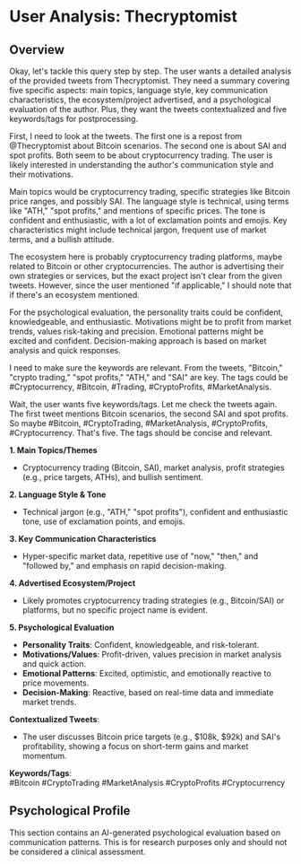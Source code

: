 # User Analysis: Thecryptomist

## Overview

<think>
Okay, let's tackle this query step by step. The user wants a detailed analysis of the provided tweets from Thecryptomist. They need a summary covering five specific aspects: main topics, language style, key communication characteristics, the ecosystem/project advertised, and a psychological evaluation of the author. Plus, they want the tweets contextualized and five keywords/tags for postprocessing.

First, I need to look at the tweets. The first one is a repost from @Thecryptomist about Bitcoin scenarios. The second one is about SAI and spot profits. Both seem to be about cryptocurrency trading. The user is likely interested in understanding the author's communication style and their motivations.

Main topics would be cryptocurrency trading, specific strategies like Bitcoin price ranges, and possibly SAI. The language style is technical, using terms like "ATH," "spot profits," and mentions of specific prices. The tone is confident and enthusiastic, with a lot of exclamation points and emojis. Key characteristics might include technical jargon, frequent use of market terms, and a bullish attitude.

The ecosystem here is probably cryptocurrency trading platforms, maybe related to Bitcoin or other cryptocurrencies. The author is advertising their own strategies or services, but the exact project isn't clear from the given tweets. However, since the user mentioned "if applicable," I should note that if there's an ecosystem mentioned.

For the psychological evaluation, the personality traits could be confident, knowledgeable, and enthusiastic. Motivations might be to profit from market trends, values risk-taking and precision. Emotional patterns might be excited and confident. Decision-making approach is based on market analysis and quick responses.

I need to make sure the keywords are relevant. From the tweets, "Bitcoin," "crypto trading," "spot profits," "ATH," and "SAI" are key. The tags could be #Cryptocurrency, #Bitcoin, #Trading, #CryptoProfits, #MarketAnalysis.

Wait, the user wants five keywords/tags. Let me check the tweets again. The first tweet mentions Bitcoin scenarios, the second SAI and spot profits. So maybe #Bitcoin, #CryptoTrading, #MarketAnalysis, #CryptoProfits, #Cryptocurrency. That's five. The tags should be concise and relevant.
</think>

**1. Main Topics/Themes**  
- Cryptocurrency trading (Bitcoin, SAI), market analysis, profit strategies (e.g., price targets, ATHs), and bullish sentiment.  

**2. Language Style & Tone**  
- Technical jargon (e.g., "ATH," "spot profits"), confident and enthusiastic tone, use of exclamation points, and emojis.  

**3. Key Communication Characteristics**  
- Hyper-specific market data, repetitive use of "now," "then," and "followed by," and emphasis on rapid decision-making.  

**4. Advertised Ecosystem/Project**  
- Likely promotes cryptocurrency trading strategies (e.g., Bitcoin/SAI) or platforms, but no specific project name is evident.  

**5. Psychological Evaluation**  
- **Personality Traits**: Confident, knowledgeable, and risk-tolerant.  
- **Motivations/Values**: Profit-driven, values precision in market analysis and quick action.  
- **Emotional Patterns**: Excited, optimistic, and emotionally reactive to price movements.  
- **Decision-Making**: Reactive, based on real-time data and immediate market trends.  

**Contextualized Tweets**:  
- The user discusses Bitcoin price targets (e.g., $108k, $92k) and SAI's profitability, showing a focus on short-term gains and market momentum.  

**Keywords/Tags**:  
#Bitcoin #CryptoTrading #MarketAnalysis #CryptoProfits #Cryptocurrency

## Psychological Profile

This section contains an AI-generated psychological evaluation based on communication patterns. This is for research purposes only and should not be considered a clinical assessment.